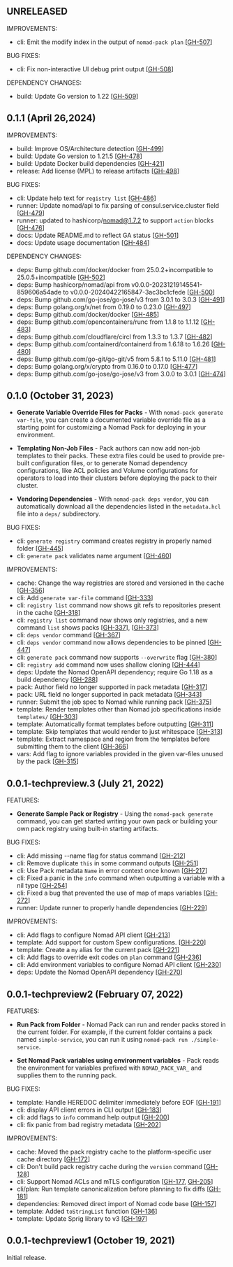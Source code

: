## UNRELEASED

IMPROVEMENTS:
* cli: Emit the modify index in the output of `nomad-pack plan` [[GH-507](https://github.com/hashicorp/nomad-pack/pull/507)]

BUG FIXES:
* cli: Fix non-interactive UI debug print output [[GH-508](https://github.com/hashicorp/nomad-pack/pull/508)]

DEPENDENCY CHANGES:
* build: Update Go version to 1.22 [[GH-509](https://github.com/hashicorp/nomad-pack/pull/509)]

## 0.1.1 (April 26,2024)

IMPROVEMENTS:
* build: Improve OS/Architecture detection [[GH-499](https://github.com/hashicorp/nomad-pack/pull/499)]
* build: Update Go version to 1.21.5 [[GH-478](https://github.com/hashicorp/nomad-pack/pull/478)] 
* build: Update Docker build dependencies [[GH-421](https://github.com/hashicorp/nomad-pack/pull/421)]
* release: Add license (MPL) to release artifacts [[GH-498](https://github.com/hashicorp/nomad-pack/pull/498)]

BUG FIXES:
* cli: Update help text for `registry list` [[GH-486](https://github.com/hashicorp/nomad-pack/pull/486)]
* runner: Update nomad/api to fix parsing of consul.service.cluster field [[GH-479](https://github.com/hashicorp/nomad-pack/pull/479)]
* runner: updated to hashicorp/nomad@1.7.2 to support `action` blocks [[GH-476](https://github.com/hashicorp/nomad-pack/pull/476)]
* docs: Update README.md to reflect GA status [[GH-501](https://github.com/hashicorp/nomad-pack/pull/501)]
* docs: Update usage documentation [[GH-484](https://github.com/hashicorp/nomad-pack/pull/484)]

DEPENDENCY CHANGES:
* deps: Bump github.com/docker/docker from 25.0.2+incompatible to 25.0.5+incompatible [[GH-502](https://github.com/hashicorp/nomad-pack/pull/502)]
* deps: Bump hashicorp/nomad/api from v0.0.0-20231219145541-859606a54ade to v0.0.0-20240422165847-3ac3bc1cfede [[GH-500](https://github.com/hashicorp/nomad-pack/pull/500)]
* deps: Bump github.com/go-jose/go-jose/v3 from 3.0.1 to 3.0.3 [[GH-491](https://github.com/hashicorp/nomad-pack/pull/491)]
* deps: Bump golang.org/x/net from 0.19.0 to 0.23.0 [[GH-497](https://github.com/hashicorp/nomad-pack/pull/497)]
* deps: Bump github.com/docker/docker [[GH-485](https://github.com/hashicorp/nomad-pack/pull/485)]
* deps: Bump github.com/opencontainers/runc from 1.1.8 to 1.1.12 [[GH-483](https://github.com/hashicorp/nomad-pack/pull/483)]
* deps: Bump github.com/cloudflare/circl from 1.3.3 to 1.3.7 [[GH-482](https://github.com/hashicorp/nomad-pack/pull/482)]
* deps: Bump github.com/containerd/containerd from 1.6.18 to 1.6.26 [[GH-480](https://github.com/hashicorp/nomad-pack/pull/480)]
* deps: Bump github.com/go-git/go-git/v5 from 5.8.1 to 5.11.0 [[GH-481](https://github.com/hashicorp/nomad-pack/pull/481)]
* deps: Bump golang.org/x/crypto from 0.16.0 to 0.17.0 [[GH-477](https://github.com/hashicorp/nomad-pack/pull/477)]
* deps: Bump github.com/go-jose/go-jose/v3 from 3.0.0 to 3.0.1 [[GH-474](https://github.com/hashicorp/nomad-pack/pull/474)]

## 0.1.0 (October 31, 2023)

* **Generate Variable Override Files for Packs** - With
`nomad-pack generate var-file`, you can create a documented variable override
file as a starting point for customizing a Nomad Pack for deploying in your
environment.

* **Templating Non-Job Files** - Pack authors can now add non-job templates to
their packs. These extra files could be used to provide pre-built configuration
files, or to generate Nomad dependency configurations, like ACL policies and
Volume configurations for operators to load into their clusters before deploying
the pack to their cluster.

* **Vendoring Dependencies** - With `nomad-pack deps vendor`, you can
automatically download all the dependencies listed in the `metadata.hcl` file
into a `deps/` subdirectory.

BUG FIXES:
* cli: `generate registry` command creates registry in properly named folder [[GH-445](https://github.com/hashicorp/nomad-pack/pull/445)]
* cli: `generate pack` validates name argument [[GH-460](https://github.com/hashicorp/nomad-pack/pull/460)]

IMPROVEMENTS:

* cache: Change the way registries are stored and versioned in the cache [[GH-356](https://github.com/hashicorp/nomad-pack/pull/356)]
* cli: Add `generate var-file` command [[GH-333](https://github.com/hashicorp/nomad-pack/pull/333)]
* cli: `registry list` command now shows git refs to repositories present in the cache [[GH-318](https://github.com/hashicorp/nomad-pack/pull/318)]
* cli: `registry list` command now shows only registries, and a new command `list` shows packs [[GH-337](https://github.com/hashicorp/nomad-pack/pull/337)], [[GH-373](https://github.com/hashicorp/nomad-pack/pull/373)]
* cli: `deps vendor` command [[GH-367](https://github.com/hashicorp/nomad-pack/pull/367)]
* cli: `deps vendor` command now allows dependencies to be pinned [[GH-447](https://github.com/hashicorp/nomad-pack/pull/447)]
* cli: `generate pack` command now supports `--overwrite` flag [[GH-380](https://github.com/hashicorp/nomad-pack/pull/380)]
* cli: `registry add` command now uses shallow cloning [[GH-444](https://github.com/hashicorp/nomad-pack/pull/444)]
* deps: Update the Nomad OpenAPI dependency; require Go 1.18 as a build dependency [[GH-288](https://github.com/hashicorp/nomad-pack/pull/288)]
* pack: Author field no longer supported in pack metadata [[GH-317](https://github.com/hashicorp/nomad-pack/pull/317)]
* pack: URL field no longer supported in pack metadata [[GH-343](https://github.com/hashicorp/nomad-pack/pull/343)]
* runner: Submit the job spec to Nomad while running pack [[GH-375](https://github.com/hashicorp/nomad-pack/pull/375)]
* template: Render templates other than Nomad job specifications inside `templates/` [[GH-303](https://github.com/hashicorp/nomad-pack/pull/303)]
* template: Automatically format templates before outputting [[GH-311](https://github.com/hashicorp/nomad-pack/pull/311)]
* template: Skip templates that would render to just whitespace [[GH-313](https://github.com/hashicorp/nomad-pack/pull/313)]
* template: Extract namespace and region from the templates before submitting them to the client [[GH-366](https://github.com/hashicorp/nomad-pack/pull/366)]
* vars: Add flag to ignore variables provided in the given var-files unused by the pack [[GH-315](https://github.com/hashicorp/nomad-pack/pull/315)]

## 0.0.1-techpreview.3 (July 21, 2022)

FEATURES:

* **Generate Sample Pack or Registry** - Using the `nomad-pack generate` command,
  you can get started writing your own pack or building your own pack registry
  using built-in starting artifacts.

BUG FIXES:

* cli: Add missing --name flag for status command [[GH-212](https://github.com/hashicorp/nomad-pack/pull/212)]
* cli: Remove duplicate `this` in some command outputs [[GH-251](https://github.com/hashicorp/nomad-pack/pull/251)]
* cli: Use Pack metadata `Name` in error context once known [[GH-217](https://github.com/hashicorp/nomad-pack/pull/217)]
* cli: Fixed a panic in the `info` command when outputting a variable with a nil type [[GH-254](https://github.com/hashicorp/nomad-pack/pull/254)]
* cli: Fixed a bug that prevented the use of map of maps variables [[GH-272](https://github.com/hashicorp/nomad-pack/pull/272)]
* runner: Update runner to properly handle dependencies [[GH-229](https://github.com/hashicorp/nomad-pack/pull/229)]

IMPROVEMENTS:

* cli: Add flags to configure Nomad API client [[GH-213](https://github.com/hashicorp/nomad-pack/pull/213)]
* template: Add support for custom Spew configurations. [[GH-220](https://github.com/hashicorp/nomad-pack/pull/220)]
* template: Create a `my` alias for the current pack [[GH-221](https://github.com/hashicorp/nomad-pack/pull/221)]
* cli: Add flags to override exit codes on `plan` command [[GH-236](https://github.com/hashicorp/nomad-pack/pull/236)]
* cli: Add environment variables to configure Nomad API client [[GH-230](https://github.com/hashicorp/nomad-pack/pull/230)]
* deps: Update the Nomad OpenAPI dependency [[GH-270](https://github.com/hashicorp/nomad-pack/pull/271)]

## 0.0.1-techpreview2 (February 07, 2022)

FEATURES:

* **Run Pack from Folder** - Nomad Pack can run and render packs stored in the current folder. For example, if the current folder
  contains a pack named `simple-service`, you can run it using `nomad-pack run ./simple-service`.

* **Set Nomad Pack variables using environment variables** - Pack reads the
  environment for variables prefixed with `NOMAD_PACK_VAR_` and supplies them to
  the running pack.

BUG FIXES:

* template: Handle HEREDOC delimiter immediately before EOF [[GH-191](https://github.com/hashicorp/nomad-pack/pull/191)]
* cli: display API client errors in CLI output [[GH-183](https://github.com/hashicorp/nomad-pack/pull/183)]
* cli: add flags to `info` command help output [[GH-200](https://github.com/hashicorp/nomad-pack/pull/200)]
* cli: fix panic from bad registry metadata [[GH-202](https://github.com/hashicorp/nomad-pack/pull/202)]

IMPROVEMENTS:

* cache: Moved the pack registry cache to the platform-specific user cache directory [[GH-172](https://github.com/hashicorp/nomad-pack/pull/172)]
* cli: Don't build pack registry cache during the `version` command [[GH-128](https://github.com/hashicorp/nomad-pack/pull/128)]
* cli: Support Nomad ACLs and mTLS configuration [[GH-177](https://github.com/hashicorp/nomad-pack/pull/177), [GH-205](https://github.com/hashicorp/nomad-pack/pull/205)]
* cli/plan: Run template canonicalization before planning to fix diffs [[GH-181](https://github.com/hashicorp/nomad-pack/pull/181)]
* dependencies: Removed direct import of Nomad code base [[GH-157](https://github.com/hashicorp/nomad-pack/pull/157)]
* template: Added `toStringList` function [[GH-136](https://github.com/hashicorp/nomad-pack/pull/136)]
* template: Update Sprig library to v3 [[GH-197](https://github.com/hashicorp/nomad-pack/pull/197)]


## 0.0.1-techpreview1 (October 19, 2021)

Initial release.
